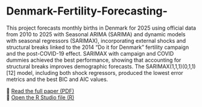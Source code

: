 # Denmark-Fertility-Forecasting-

This project forecasts monthly births in Denmark for 2025 using official data from 2010 to 2025 with Seasonal ARIMA (SARIMA) and dynamic models with seasonal regressors (SARIMAX), incorporating external shocks and structural breaks linked to the 2014 “Do it for Denmark” fertility campaign and the post-COVID-19 effect. SARIMAX with campaign and COVID dummies achieved the best performance, showing that accounting for structural breaks improves demographic forecasts. The SARIMAX(1,1,1)(0,1,1)[12] model, including both shock regressors, produced the lowest error metrics and the best BIC and AIC values.

📄 [Read the full paper (PDF)](./report.pdf)  
📘 [Open the R Studio file (R)](./code.R)
